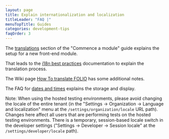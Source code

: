 ```yaml
---
layout: page
title: Explain internationalization and localization
titleLeader: "FAQ |"
menuTopTitle: Guides
categories: development-tips
faqOrder: 3
---
```


The [translations](/guides/commence-a-module/#front-end-translations) section of the "Commence a module" guide explains the setup for a new front-end module.

That leads to the [i18n best practices](https://github.com/folio-org/stripes/blob/master/doc/i18n.md) documentation to explain the translation process.

The Wiki page [How To translate FOLIO](https://wiki.folio.org/display/I18N/How+To+translate+FOLIO) has some additional notes.

The FAQ for [dates and times](/faqs/explain-dates-times/) explains the storage and display.

Note: When using the hosted testing environments, please avoid changing the locale of the entire tenant (in the "Settings -> Organization -> Language and localization" menu at the `/settings/organization/locale` URL path).
Changes here affect all users that are performing tests on the hosted testing environments.
There is a temporary, session-based locale switch in the developer settings ("Settings -> Developer -> Session locale" at the `/settings/developer/locale` path).
